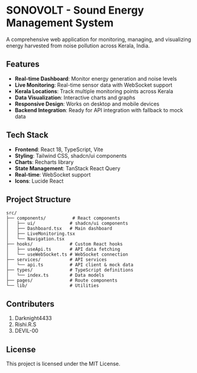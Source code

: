 
# SONOVOLT - Sound Energy Management System

A comprehensive web application for monitoring, managing, and visualizing energy harvested from noise pollution across Kerala, India.

## Features

- **Real-time Dashboard**: Monitor energy generation and noise levels
- **Live Monitoring**: Real-time sensor data with WebSocket support
- **Kerala Locations**: Track multiple monitoring points across Kerala
- **Data Visualization**: Interactive charts and graphs
- **Responsive Design**: Works on desktop and mobile devices
- **Backend Integration**: Ready for API integration with fallback to mock data

## Tech Stack

- **Frontend**: React 18, TypeScript, Vite
- **Styling**: Tailwind CSS, shadcn/ui components
- **Charts**: Recharts library
- **State Management**: TanStack React Query
- **Real-time**: WebSocket support
- **Icons**: Lucide React

## Project Structure

```
src/
├── components/          # React components
│   ├── ui/             # shadcn/ui components
│   ├── Dashboard.tsx   # Main dashboard
│   ├── LiveMonitoring.tsx
│   └── Navigation.tsx
├── hooks/              # Custom React hooks
│   ├── useApi.ts       # API data fetching
│   └── useWebSocket.ts # WebSocket connection
├── services/           # API services
│   └── api.ts          # API client & mock data
├── types/              # TypeScript definitions
│   └── index.ts        # Data models
├── pages/              # Route components
└── lib/                # Utilities
```

## Contributers
1. Darknight4433
2. Rishi.R.S
3. DEVIL-00

## License

This project is licensed under the MIT License.
